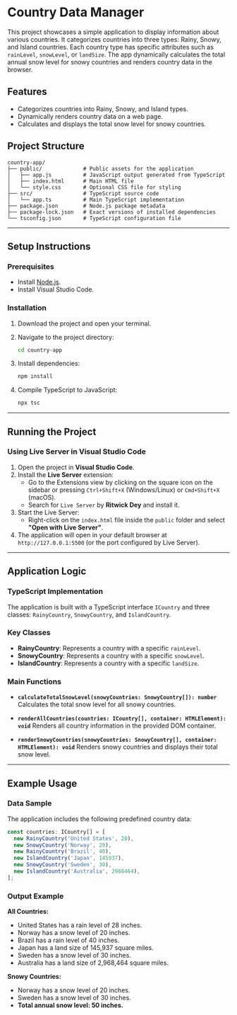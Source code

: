 # Country Data Manager

This project showcases a simple application to display information about various countries. It categorizes countries into three types: Rainy, Snowy, and Island countries. Each country type has specific attributes such as `rainLevel`, `snowLevel`, or `landSize`. The app dynamically calculates the total annual snow level for snowy countries and renders country data in the browser.

## Features

- Categorizes countries into Rainy, Snowy, and Island types.
- Dynamically renders country data on a web page.
- Calculates and displays the total snow level for snowy countries.

## Project Structure

```plaintext
country-app/
├── public/             # Public assets for the application
│   ├── app.js          # JavaScript output generated from TypeScript
│   ├── index.html      # Main HTML file
│   └── style.css       # Optional CSS file for styling
├── src/                # TypeScript source code
│   └── app.ts          # Main TypeScript implementation
├── package.json        # Node.js package metadata
├── package-lock.json   # Exact versions of installed dependencies
└── tsconfig.json       # TypeScript configuration file
```

---

## Setup Instructions

### Prerequisites

- Install [Node.js](https://nodejs.org/).
- Install Visual Studio Code.

### Installation

1. Download the project and open your terminal.

2. Navigate to the project directory:
   ```bash
   cd country-app
   ```
3. Install dependencies:
   ```bash
   npm install
   ```
4. Compile TypeScript to JavaScript:
   ```bash
   npx tsc
   ```

---

## Running the Project

### Using Live Server in Visual Studio Code

1. Open the project in **Visual Studio Code**.
2. Install the **Live Server** extension:
   - Go to the Extensions view by clicking on the square icon on the sidebar or pressing `Ctrl+Shift+X` (Windows/Linux) or `Cmd+Shift+X` (macOS).
   - Search for `Live Server` by **Ritwick Dey** and install it.
3. Start the Live Server:
   - Right-click on the `index.html` file inside the `public` folder and select **"Open with Live Server"**.
4. The application will open in your default browser at `http://127.0.0.1:5500` (or the port configured by Live Server).

---

## Application Logic

### TypeScript Implementation

The application is built with a TypeScript interface `ICountry` and three classes: `RainyCountry`, `SnowyCountry`, and `IslandCountry`.

### Key Classes

- **RainyCountry**: Represents a country with a specific `rainLevel`.
- **SnowyCountry**: Represents a country with a specific `snowLevel`.
- **IslandCountry**: Represents a country with a specific `landSize`.

### Main Functions

- **`calculateTotalSnowLevel(snowyCountries: SnowyCountry[]): number`**
  Calculates the total snow level for all snowy countries.

- **`renderAllCountries(countries: ICountry[], container: HTMLElement): void`**
  Renders all country information in the provided DOM container.

- **`renderSnowyCountries(snowyCountries: SnowyCountry[], container: HTMLElement): void`**
  Renders snowy countries and displays their total snow level.

---

## Example Usage

### Data Sample

The application includes the following predefined country data:

```typescript
const countries: ICountry[] = [
  new RainyCountry('United States', 28),
  new SnowyCountry('Norway', 20),
  new RainyCountry('Brazil', 40),
  new IslandCountry('Japan', 145937),
  new SnowyCountry('Sweden', 30),
  new IslandCountry('Australia', 2968464),
];
```

### Output Example

**All Countries:**

- United States has a rain level of 28 inches.
- Norway has a snow level of 20 inches.
- Brazil has a rain level of 40 inches.
- Japan has a land size of 145,937 square miles.
- Sweden has a snow level of 30 inches.
- Australia has a land size of 2,968,464 square miles.

**Snowy Countries:**

- Norway has a snow level of 20 inches.
- Sweden has a snow level of 30 inches.
- **Total annual snow level: 50 inches.**
